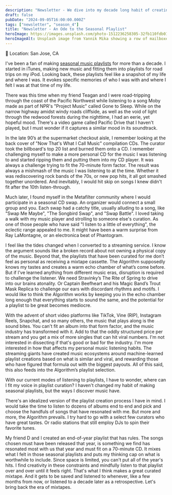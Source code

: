```yaml
---
description: "Newsletter - We dive into my decade long habit of creating seasonal music playlists and lament on how music streaming services have made it harder to find and create original mixtapes."
draft: false
pubDate: "2024-09-05T16:00:00.000Z"
tags: ["newsletter", "season_4"]
title: "Newsletter - An Ode to the Seasonal Playlist"
heroImage: https://images.unsplash.com/photo-1512236258305-32fb110fdb01?q=80&w=2374&auto=format&fit=crop&ixlib=rb-4.0.3&ixid=M3wxMjA3fDB8MHxwaG90by1wYWdlfHx8fGVufDB8fHx8fA%3D%3D
heroImageAlt: Unsplash image from Yannik Mika showing a row of mailboxes
---
```


📍 Location: San Jose, CA

I've been a fan of making [seasonal music playlists](https://open.spotify.com/playlist/2Vw19vj1EJwJEApW33w2Re?si=871b8fdbe2394b72) for more than a decade. I started in iTunes, making new music and fitting them into playlists for road trips on my iPod. Looking back, these playlists feel like a snapshot of my life and where I was. It evokes specific memories of who I was with and where I felt I was at that time of my life.

There was this time when my friend Teagan and I were road-tripping through the coast of the Pacific Northwest while listening to a song Moby made as part of NPR's "Project Music" called Gone to Sleep. While on the narrow highway amidst windy roads cliffside, as well as the void of light through the redwood forests during the nighttime, I had an eerie, yet hopeful mood. There's a video game called Pacific Drive that I haven't played, but I must wonder if it captures a similar mood in its soundtrack.

In the late 90’s at the supermarket checkout aisle, I remember looking at the back cover of "Now That's What I Call Music" compilation CDs. The curator took the billboard's top 20 list and burned them onto a CD. I remember challenging myself to make a more personal CD for the music I was listening to and started ripping them and putting them into my CD player. It was always a challenge trying to fit the 70-minute form factor. The result was always a mishmash of the music I was listening to at the time. Whether it was rediscovering rock bands of the 70s, or new pop hits, it all got smashed together unordered. And inevitably, I would hit skip on songs I knew didn't fit after the 10th listen-through.

Much later, I found myself in the Metafilter community where I would participate in a seasonal CD swap. An organizer would connect a small group and you. Each swap had a catchy title, usually alluding to a song, like "Swap Me Maybe", "The Songbird Swap", and "Swap Battle". I loved taking a walk with my music player and strolling to someone else's curation. As one of those people who have said "I listen to a little of everything", the eclectic range appealed to me. It might have been a warm surprise from Ray LaMontagne, or an electronica beat of Phantogram.

I feel like the tides changed when I converted to a streaming service. I know the argument sounds like a broken record about not owning a physical copy of the music. Beyond that, the playlists that have been curated for me don’t feel as personal as receiving a mixtape cassette. The Algorithm supposedly knows my tastes and creates a warm echo chamber of what’s come before. But if I’ve learned anything from different music eras, disruption is required to challenge the listener. We need Stravinky’s The Rite of Spring to drive into our brains atonality. Or Captain Beefheart and his Magic Band’s Trout Mask Replica to challenge our ears with discordant rhythms and motifs. I would like to think the Algorithm works by keeping you in the echo chamber long enough that everything starts to sound the same, and the potential for a playlist to be great becomes mediocre.

With the advent of short video platforms like TikTok, Vine (RIP), Instagram Reels, Snapchat, and so many others, the music that plays along is the sound bites. You can't fit an album into that form factor, and the music industry has transformed with it. Add to that the oddly structured price per stream and you get a mix of more singles that can hit viral numbers. I'm not interested in dissecting if that's good or bad for the industry. I'm more interested in how that affects my personal music listening habits. The streaming giants have created music ecosystems around machine-learned playlist creations based on what is similar and viral, and rewarding those who have figured that formula out with the biggest payouts. All of this said, this also feeds into the Algorithm’s playlist selection.

With our current modes of listening to playlists, I have to wonder, where can I fit my voice in playlist curation? I haven't changed my habit of making seasonal playlists, but the ways I discover music have.

There's an idealized version of the playlist creation process I have in mind. I would take the time to listen to dozens of albums end to end and pick and choose the handfuls of songs that have resonated with me. But more and more, the Algorithm prevails. I try hard to go with a select few curators who have great tastes. Or radio stations that still employ DJs to spin their favorite tunes.

My friend D and I created an end-of-year playlist that has rules. The songs chosen must have been released that year, is something we find has resonated most with us that year and must fit on a 70-minute CD. It mixes what I felt in those seasonal playlists and puts my thinking cap on what is worthwhile to include. Since space is limited, you can't put all of the year's hits. I find creativity in these constraints and mindfully listen to that playlist over and over until it feels right. That's what I think makes a great curated mixtape. And it gets to be saved and listened to whenever, like a few months from now, or listened to a decade later as a retrospective. Let's bring back the era of mixtapes.